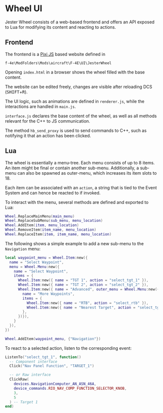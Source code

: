 # Wheel UI

Jester Wheel consists of a web-based frontend and offers an API exposed to Lua
for modifying its content and reacting to actions.

## Frontend

The frontend is a [Pixi JS](https://pixijs.com/) based website defined in

`f-4e\ModFolders\Mods\aircraft\F-4E\UI\JesterWheel`

Opening `index.html` in a browser shows the wheel filled with the base content.

The website can be edited freely, changes are visible after reloading DCS
(<kbd>SHIFT</kbd>+<kbd>R</kbd>).

The UI logic, such as animations are defined in `renderer.js`, while the
interactions are handled in `main.js`.

`interface.js` declares the base content of the wheel, as well as all methods
relevant for the C++ to JS communication.

The method `hb_send_proxy` is used to send commands to C++, such as notifying it
that an action has been clicked.

## Lua

The wheel is essentially a menu-tree. Each menu consists of up to 8 items. An
item might be final or contain another sub-menu. Additionally, a sub-menu can
also be spawned as outer-menu, which increases its item slots to 18.

Each item can be associated with an `action`, a string that is tied to the Event
System and can hence be reacted to if invoked.

To interact with the menu, several methods are defined and exported to Lua:

```lua
Wheel.ReplaceMainMenu(main_menu)
Wheel.ReplaceSubMenu(sub_menu, menu_location)
Wheel.AddItem(item, menu_location)
Wheel.RemoveItem(item_name, menu_location)
Wheel.ReplaceItem(item, item_name, menu_location)
```

The following shows a simple example to add a new sub-menu to the `Navigation`
menu:

```lua
local waypoint_menu = Wheel.Item:new({
  name = "Select Waypoint",
  menu = Wheel.Menu:new({
    name = "Select Waypoint",
    items = {
      Wheel.Item:new({ name = "TGT 1", action = "select_tgt_1" }),
      Wheel.Item:new({ name = "TGT 2", action = "select_tgt_2" }),
      Wheel.Item:new({ name = "Advanced", outer_menu = Wheel.Menu:new({
        name = "More Waypoints",
        items = {
          Wheel.Item:new({ name = "RTB", action = "select_rtb" }),
          Wheel.Item:new({ name = "Nearest Target", action = "select_tgt" }),
        },
      })}),
    }
  }),
})

Wheel.AddItem(waypoint_menu, {"Navigation"})
```

To react to a selected action, listen to the corresponding event:

```lua
ListenTo("select_tgt_1", function()
  -- Component interface
  Click("Nav Panel Function", "TARGET_1")

  -- or Raw interface
  ClickRaw(
    devices.NavigationComputer_AN_ASN_46A,
    device_commands.RIO_NAV_COMP_FUNCTION_SELECTOR_KNOB,
    3,
    5
  ) -- Target 1
end)
```
